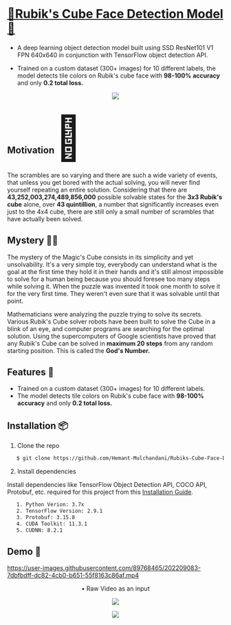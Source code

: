 # [🧮Rubik's Cube Face Detection Model🚦](https://github.com/Hemant-Mulchandani/Rubiks-Cube-Face-Detection-Model)

* A deep learning object detection model built using SSD ResNet101 V1 FPN 640x640 in conjunction with TensorFlow object detection API. 

* Trained on a custom dataset (300+ images) for 10 different labels, the model detects tile colors on Rubik's cube face with **98-100% accuracy** and only **0.2 total loss.**

<p align="center">
  <img src="https://user-images.githubusercontent.com/89768465/194771951-de426a39-4a8e-46e9-a167-9c3bd672f39b.gif">
</p>

<h2>Motivation<span style='font-size:100px;'>&#127775;</span></h2>	

The scrambles are so varying and there are such a wide variety of events, that unless you get bored with the actual solving, you will never find yourself repeating an entire solution. Considering that there are **43,252,003,274,489,856,000** possible solvable states for the **3x3 Rubik's cube** alone, over **43 quintillion**, a number that significantly increases even just to the 4x4 cube, there are still only a small number of scrambles that have actually been solved.

## Mystery 🕵🏻

The mystery of the Magic's Cube consists in its simplicity and yet unsolvability. It's a very simple toy, everybody can understand what is the goal at the first time they hold it in their hands and it's still almost impossible to solve for a human being because you should foresee too many steps while solving it. When the puzzle was invented it took one month to solve it for the very first time. They weren't even sure that it was solvable until that point.

Mathematicians were analyzing the puzzle trying to solve its secrets. Various Rubik's Cube solver robots have been built to solve the Cube in a blink of an eye, and computer programs are searching for the optimal solution. Using the supercomputers of Google scientists have proved that any Rubik's Cube can be solved in **maximum 20 steps** from any random starting position. This is called the **God's Number.**

## Features :gem:
* Trained on a custom dataset (300+ images) for 10 different labels.
* The model detects tile colors on Rubik's cube face with **98-100% accuracy** and only **0.2 total loss.**

## Installation :package:

1. Clone the repo

```bash
   $ git clone https://github.com/Hemant-Mulchandani/Rubiks-Cube-Face-Detection-Model.git
```

2. Install dependencies

Install dependencies like TensorFlow Object Detection API, COCO API, Protobuf, etc. required for this project from this [Installation Guide](https://tensorflow-object-detection-api-tutorial.readthedocs.io/en/latest/install.html).
```bash
   1. Python Verion: 3.7x
   2. TensorFlow Version: 2.9.1
   3. Protobuf: 3.15.8
   4. CUDA Toolkit: 11.3.1
   5. CUDNN: 8.2.1
```
## Demo :movie_camera:

<p align="center">
  
https://user-images.githubusercontent.com/89768465/202209083-7dbfbdff-dc82-4cb0-b651-55f8163c86af.mp4
            
</p>

<p align="center">
  • Raw Video as an input
</p>

 
  
  
<p align="center">
<img src="https://user-images.githubusercontent.com/89768465/194772094-c56c292f-c245-47c1-8d46-9b4c9305afb0.gif">
</p>
<p align="center">
<img src="https://user-images.githubusercontent.com/89768465/194772007-948fac47-29b7-45e9-906f-61e4201c2f99.gif">
</p>
